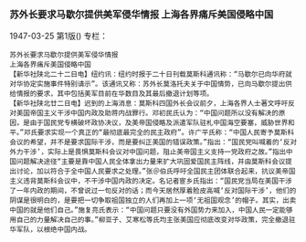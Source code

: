 ### 苏外长要求马歇尔提供美军侵华情报  上海各界痛斥美国侵略中国

1947-03-25
第1版()
专栏：

    苏外长要求马歇尔提供美军侵华情报
    上海各界痛斥美国侵略中国
    【新华社陕北二十二日电】纽约讯：纽约时报于二十日刊载莫斯科通讯称：“马歇尔已向华府就对华协定实施事件特别请示”。该通讯又称：苏外长莫洛托夫关于中国情势，已向马歇尔提出供给情报的要求，其中包括美军目前在华数目及其最后撤退计划等项。
    【新华社陕北廿二日电】迟到的上海消息：莫斯科四国外长会议前夕，上海各界人士著文呼吁反对美国帝国主义干涉中国内政及助蒋内战罪行。邓初民氏认为：“中国问题所以没有解决的原因，是由于国民党专横破坏政协决议，及美帝国侵略及派遣军队驻札中国海空要塞，威胁世界和平。”邓氏要求实现一个真正的“最彻底最完全的民主政府”。许广平氏称：“中国人民寄予莫斯科会议的希望，并不是要求国际干涉，而是要纠正美国的错误政策。”指出：“国民党叫喊着的‘反对外力干涉’，实际上是畏惧莫斯科会议对中国问题，阻止美帝国主义支持一党政府之故。”指出中国问题解决途径“主要是靠中国人民全体拿出力量来扩大巩固爱国民主阵线，并由莫斯科会议提出讨论，加以符合于全中国人民要求之处理。”张＠伯氏呼吁全国民主团体联合起来，抗议美帝国主义违背莫斯科会议中，不干涉中国内政的决定。名记者宦乡氏指出：“国民党当局在美国干涉了一年内政的期间，不曾说过一句反对的话；而今天居然厚着脸皮高喊‘反对国际干涉’，他们的阴谋是很明白的，是要把一切争取祖国独立的人们再加上一项‘无祖国观念’的帽子。其实，出卖中国的就是他们自己。”施复亮氏表示：“中国问题只要没有外国势力来加入，中国人民一定能够用自己的力量解决自己的事。”柳亚子、艾寒松等氏均主张美国应彻底改变对华政策，完全撤退驻华军队，以根绝中国内战。
